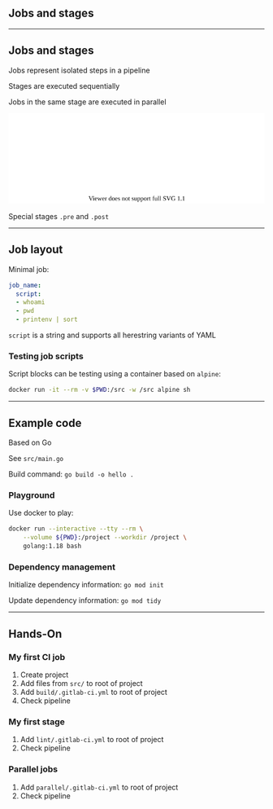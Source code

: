 <!-- .slide: id="gitlab_jobs" class="vertical-center" -->

<i class="fa-duotone fa-arrow-down-1-9 fa-8x fa-duotone-colors" style="float: right; color: grey;"></i>

## Jobs and stages

---

## Jobs and stages

Jobs represent isolated steps in a pipeline

Stages [](https://docs.gitlab.com/ee/ci/yaml/#stages) are executed sequentially

Jobs in the same stage are executed in parallel

![](160_gitlab_ci/010_jobs_and_stages/jobs_and_stages.drawio.svg) <!-- .element: style="width: 60%;" -->

Special stages `.pre` and `.post`

---

## Job layout

Minimal job:

```yaml
job_name:
  script:
  - whoami
  - pwd
  - printenv | sort
```

`script` is a string and supports all herestring variants of YAML

### Testing job scripts

Script blocks can be testing using a container based on `alpine`:

```bash
docker run -it --rm -v $PWD:/src -w /src alpine sh
```

---

## Example code

Based on Go [](https://go.dev/)

See `src/main.go`

Build command: `go build -o hello .`

### Playground

Use docker to play:

```bash
docker run --interactive --tty --rm \
    --volume ${PWD}:/project --workdir /project \
    golang:1.18 bash
```

### Dependency management

Initialize dependency information: `go mod init`

Update dependency information: `go mod tidy`

---

## Hands-On

### My first CI job

1. Create project
1. Add files from `src/` to root of project
1. Add `build/.gitlab-ci.yml` to root of project
1. Check pipeline

### My first stage

1. Add `lint/.gitlab-ci.yml` to root of project
1. Check pipeline

### Parallel jobs

1. Add `parallel/.gitlab-ci.yml` to root of project
1. Check pipeline
